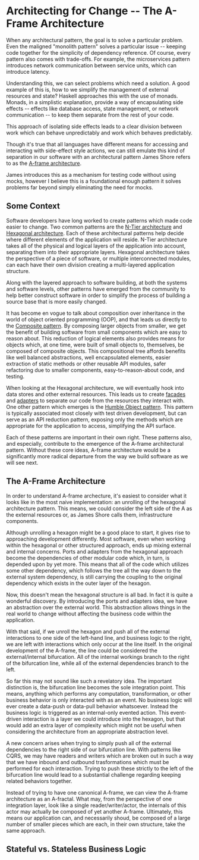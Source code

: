 # Architecting for Change -- The A-Frame Architecture #

When any architectural pattern, the goal is to solve a particular problem. Even the maligned "monolith pattern" solves a particular issue -- keeping code together for the simplicity of dependency reference.  Of course, every pattern also comes with trade-offs.  For example, the microservices pattern introduces network communication between service units, which can introduce latency.

Understanding this, we can select problems which need a solution. A good example of this is, how to we simplify the management of external resources and state?  Haskell approaches this with the use of monads.  Monads, in a simplistic explanation, provide a way of encapsulating side effects -- effects like database access, state management, or network communication -- to keep them separate from the rest of your code.

This approach of isolating side effects leads to a clear division between work which can behave unpredictably and work which behaves predictably.

Though it's true that all languages have different means for accessing and interacting with side-effect style actions, we can still emulate this kind of separation in our software with an architectural pattern James Shore refers to as the [A-frame architecture](https://www.jamesshore.com/Blog/Testing-Without-Mocks.html#a-frame-arch).

James introduces this as a mechanism for testing code without using mocks, however I believe this is a foundational enough pattern it solves problems far beyond simply eliminating the need for mocks.

## Some Context ##

Software developers have long worked to create patterns which made code easier to change.  Two common patterns are the [N-Tier architecture](https://docs.safe.com/fme/2017.0/html/FME_Server_Documentation/Content/AdminGuide/FME-Server-and-N-Tier-Architecture.htm) and  [Hexagonal architecture](https://en.wikipedia.org/wiki/Hexagonal_architecture_(software)).  Each of these architectural patterns help decide where different elements of the application will reside.  N-Tier architecture takes all of the physical and logical layers of the application into account, separating them into their appropriate layers.  Hexagonal architecture takes the perspective of a piece of software, or multiple interconnected modules, can each have their own division creating a multi-layered application structure.

Along with the layered approach to software building, at both the systems and software levels, other patterns have emerged from the community to help better construct software in order to simplify the process of building a source base that is more easily changed.

It has become en vogue to talk about composition over inheritance in the world of object oriented programming (OOP), and that leads us directly to the [Composite pattern](https://en.wikipedia.org/wiki/Composite_pattern). By composing larger objects from smaller, we get the benefit of building software from small components which are easy to reason about.  This reduction of logical elements also provides means for objects which, at one time, were built of small objects to, themselves, be composed of composite objects.  This compositional tree affords benefits like well balanced abstractions, well encapsulated elements, easier extraction of static methods or other reusable API modules, safer refactoring due to smaller components, easy-to-reason-about code, and testing.

When looking at the Hexagonal architecture, we will eventually hook into data stores and other external resources. This leads us to create [facades](https://en.wikipedia.org/wiki/Facade_pattern) and [adapters](https://en.wikipedia.org/wiki/Adapter_pattern) to separate our code from the resources they interact with.  One other pattern which emerges is the [Humble Object pattern](https://ieftimov.com/post/tdd-humble-object/). This pattern is typically associated most closely with test driven development, but can serve as an API reduction pattern, exposing only the methods which are appropriate for the application to access, simplifying the API surface.

Each of these patterns are important in their own right. These patterns also, and especially, contribute to the emergence of the A-frame architectural pattern. Without these core ideas, A-frame architecture would be a significantly more radical departure from the way we build software as we will see next.

## The A-Frame Architecture ##

In order to understand A-frame archecture, it's easiest to consider what it looks like in the most naive implementation: an unrolling of the hexagonal architecture pattern. This means, we could consider the left side of the A as the external resources or, as James Shore calls them, infrastructure components.

Although unrolling a hexagon might be a good place to start, it gives rise to approaching development differently.  Most software, even when working within the hexagonal or other structured approach, ends up mixing external and internal concerns.  Ports and adapters from the hexagonal approach become the dependencies of other modular code which, in turn, is depended upon by yet more.  This means that all of the code which utilizes some other dependency, which follows the tree all the way down to the external system dependency, is still carrying the coupling to the original dependency which exists in the outer layer of the hexagon.

Now, this doesn't mean the hexagonal structure is all bad.  In fact it is quite a wonderful discovery.  By introducing the ports and adapters idea, we have an abstraction over the external world.  This abstraction allows things in the real world to change without affecting the business code within the application.

With that said, if we unroll the hexagon and push all of the external interactions to one side of the left-hand line, and business logic to the right, we are left with interactions which only occur at the line itself. In the original development of the A-frame, the line could be considered the external/internal bifurcation.  All of the internal workings branch to the right of the bifurcation line, while all of the external dependencies branch to the left.

So far this may not sound like such a revelatory idea.  The important distinction is, the bifurcation line becomes the sole integration point.  This means, anything which performs any computation, transformation, or other business behavior is only interacted with as an event.  No business logic will ever create a data-push or data-pull behavior whatsoever.  Instead the business logic is triggered as an internal-only evented action. This event-driven interaction is a layer we could introduce into the hexagon, but that would add an extra layer of complexity which might not be useful when considering the architecture from an appropriate abstraction level.

A new concern arises when trying to simply push all of the external dependencies to the right side of our bifurcation line.  With patterns like CQRS, we may have readers and writers which are broken out in such a way that we have inbound and outbound trasformations which must be performed for each interaction.  Trying to push these strictly to the left of the bifurcation line would lead to a substantial challenge regarding keeping related behaviors together.

Instead of trying to have one canonical A-frame, we can view the A-frame architecture as an A-fractal.  What may, from the perspective of one integration layer, look like a single reader/writer/actor, the internals of this actor may actually be composed of yet another A-frame. Ultimately, this means our application can, and necessarily shoud, be composed of a large number of smaller pieces which are each, in their own structure, take the same approach.

## Stateful vs. Stateless Business Logic ##

